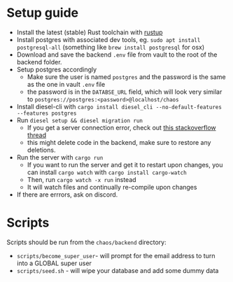 # Setup guide

* Install the latest (stable) Rust toolchain with [rustup](https://rustup.rs/)
* Install postgres with associated dev tools, eg. `sudo apt install postgresql-all` (something like `brew install postgresql` for osx)
* Download and save the backend `.env` file from vault to the root of the backend folder.
* Setup postgres accordingly
   * Make sure the user is named `postgres` and the password is the same as the one in vault `.env` file
   * the password is in the `DATABSE_URL` field, which will look very similar to `postgres://postgres:<password>@localhost/chaos`
* Install diesel-cli with `cargo install diesel_cli --no-default-features --features postgres`
* Run `diesel setup && diesel migration run`
  * If you get a server connection error, check out [this stackoverflow thread](https://stackoverflow.com/questions/32439167/psql-could-not-connect-to-server-connection-refused-error-when-connecting-to)
  * this might delete code in the backend, make sure to restore any deletions.
* Run the server with `cargo run`
  * If you want to run the server and get it to restart upon changes, you can install `cargo watch` with `cargo install cargo-watch`
  * Then, run `cargo watch -x run` instead
  * It will watch files and continually re-compile upon changes
* If there are errrors, ask on discord.


# Scripts

Scripts should be run from the `chaos/backend` directory:
 * `scripts/become_super_user`-  will prompt for the email address to turn into a GLOBAL super user
 * `scripts/seed.sh` - will wipe your database and add some dummy data
